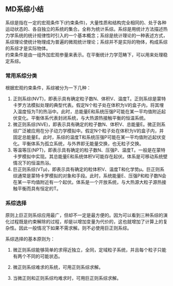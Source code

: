 <!--
 * @Description: 
 * @version: 
 * @Author: Yuanshuo_PC
 * @Date: 2020-03-10 14:09:48
 * @LastEditors: Yuanshuo_PC
 * @LastEditTime: 2020-03-13 09:59:40
 -->
## MD系综小结
系综是指在一定的宏观条件下(约束条件)，大量性质和结构完全相同的、处于各种运动状态的、各自独立的系统的集合。全称为统计系综。系综是用统计方法描述热力学系统的统计规律性时引入的一个基本概念；系综是统计理论的一种表述方式，系综理论使统计物理成为普遍的微观统计理论；系综并不是实际的物体，构成系综的系综才是实际物体。    
约束条件是由一组外加宏观参量来表示。在平衡统计力学范畴下，可以用来处理稳定系综。    
### 常用系综分类
根据宏观约束条件，系综被分为一下几种：
1. 正则系综(NVT)，即表示具有确定粒子数N、体积V、温度T。正则系综是蒙特卡罗方法模拟处理的典型代表。假定N个粒子处在体积为V的盒子内，将其埋入温度恒为T的热浴中。此时，总能量E和系统压强P可能在某一平均值附近起伏变化。平衡体系代表封闭系统，与大热源热接触平衡的恒温系统。
2. 微正则系综(NVE)，即表示具有确定的粒子数N、体积V、总能量E。微正则系综广泛被应用在分子动力学模拟中。假定N个粒子处在体积为V的盒子内，并固定总能量E。此时，系综的温度T和系统压强P可能在某一平均值附近起伏变化。平衡体系为孤立系统，与外界即无能量交换，也无粒子交换。
3. 等温等压(NPT)，即表示具有确定的粒子数N、压强P、温度T。一般是在蒙特卡罗模拟中实现。其总能量E和系统体积V可能存在起伏。体系是可移动系统壁情况下的恒温热浴。
4. 巨正则系综(VTμ)，即表示具有确定的粒体积V、温度T和化学势μ。巨正则系综通常是蒙特卡罗模拟的对象和手段。此时，系统能量E、压强P和粒子数N会在某一平均值附近有一个起伏。体系是一个开放系统，与大热源大粒子源热接触平衡而具有恒定的T。

### 系综选择

原则上巨正则系综应用最广，但却不一定是最方便的。因为可以看到三种系综的演化过程既是约束解除的过程，却是以增加变量为代价的，这也就增加了计算上的复杂性。因此一般情况下如果不需求解。则不必使用巨正则系综。

系综选择的基本原则为：

1. 微正则系综能够简单的求得近独立，全同，定域粒子系统，并且每个粒子只能有两个不同的可能状态。

2. 微正则系综难求的系统，可用正则系综求解。

3. 当微正则和正则系综均难求时，可用巨正则系综求解。
